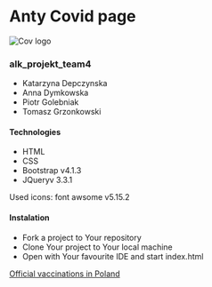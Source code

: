 # Anty Covid page
![Cov logo](https://marmonelectrical.com/wp-content/uploads/2020/05/covidCell.jpg)

### alk_projekt_team4
* Katarzyna Depczynska
* Anna Dymkowska
* Piotr Golebniak
* Tomasz Grzonkowski

#### Technologies
* HTML
* CSS
* Bootstrap v4.1.3
* JQueryv 3.3.1

Used icons: font awsome v5.15.2

#### Instalation
* Fork a project to Your repository
* Clone Your project to Your local machine
* Open with Your favourite IDE and start index.html

[Official vaccinations in Poland](https://www.gov.pl/web/szczepimysie)
